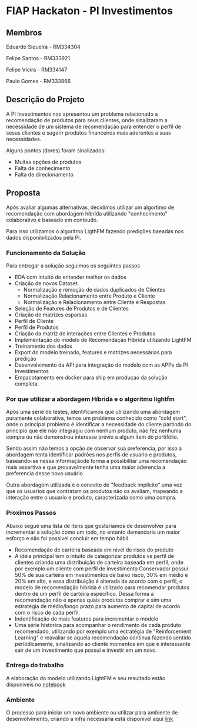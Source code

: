 # FIAP Hackaton - PI Investimentos

## Membros
Eduardo Siqueira - RM334304 

Felipe Santos - RM333921

Felipe Vieira - RM334147

Paulo Gomes - RM333866

## Descrição do Projeto

A PI Investimentos nos apresentou um problema relacionado a recomendação de produtos para seus clientes, onde sinalizaram a necessidade de um sistema de recomendação para entender o perfil de sesus clientes e sugerir produtos financeiros mais aderentes a suas necessidades.

Alguns pontos (dores) foram sinalizados:

 * Muitas opções de produtos
 * Falta de conhecimento
 * Falta de direcionamento

## Proposta

Após avaliar algumas alternativas, decidimos utilizar um algortimo de recomendação com abordagem híbrida utilizando "conhecimento" colaborativo e baseado em conteudo.

Para isso utilizamos o algoritmo LigthFM fazendo predições baeadas nos dados disponibilizados pela PI.


### Funcionamento da Solução
Para entregar a solução seguimos os seguintes passos

 * EDA com intuito de entender melhor os dados
 * Criação de novos Dataset
   * Normalização e remoção de dados duplicados de Clientes
   * Normalização Relacionamento entre Produto e Cliente
   * Normalização e Relacionamento entre Cliente e Respostas
 * Seleção de Features de Produtos e de Clientes
 * Criação de matrizes esparsas
  * Perfil de Cliente
  * Perfil de Produtos
 * Criação da matriz de interações entre Clientes e Produtos
 * Implementação do modelo de Recomendação Híbrida utilizando LightFM
 * Treinamento dos dados
 * Export do modelo treinado, features e matrizes necessárias para predição
 * Desenvolvimento da API para integração do modelo com as APPs da PI Investimentos
 * Empacotamento em docker para ship em produçao da solução completa.

### Por que utilizar a abordagem Híbrida e o algoritmo lightfm
Após uma série de testes, identificamos que utilizando uma abordagem puramente colaborativa, temos um problema conhecido como "cold start", onde o principal problema é identificar a necessidade do cliente partindo do principio que ele não integragiu com nenhum produto, não fez nenhuma compra ou não demonstrou interesse prévio a algum item do portifólio.

Sendo assim não temos a opção de observar sua preferencia, por isso a abordagem tenta identificar padrões nos perfis de usuario e produtos, baseando-se nessa informaçãode forma a possibilitar uma recomendação mais assertiva e que provavelmente tenha uma maior aderencia a preferencia desse novo usuário

Outra abordagem utilizada é o conceito de "feedback implícito" uma vez que os usuarios que contratam os produtos não os avaliam, mapeando a interação entre o usuario e produto, caracterizada como uma compra.

### Proximos Passos
Abaixo segue uma lista de itens que gostariamos de desenvolver para incrementar a solução como um todo, no entanto demandaria um maior esforço e não foi possivel concluir em tempo hábil.

 * Recomendação de carteira baseada em nivel de risco do produto
  * A idéia principal tem o intuito de categorizar produtos vs perfil de clientes criando uma distribuição de carteira baseada em perfil, onde por exemplo um cliente com perfil de investimento Conservador possui 50% de sua carteira em investimentos de baixo risco, 30% em médio e 20% em alto, e essa distribuição é alterada de acordo com o perfil, o modelo de recomendação hibrida é utilizado para recomendar produtos dentro de um perfil de carteira especifico. Dessa forma a recomendação não é apenas quais produtos comprar e sim uma estratégia de médio/longo prazo para aumento de capital de acordo com o risco de cada perfil.
 * Indentificação de mais features para incrementar o modelo
 * Uma série historica para acompanhar o rendimento de cada produto recomendado, utilizando por exemplo uma estratégia de "Reinforcement Learning"  e reavaliar se aquela recomendação continua fazendo sentido periódicamente, sinalizando ao cliente momentos em que é interessante sair de um investimento que possui e investir em um novo.

### Entrega do trabalho
A elaboração do modelo utilizando LightFM e seu resultado estão disponiveis no [notebook](notebooks/lightfm3.ipynb)

### Ambiente
O processo para iniciar um novo ambiente ou utilizar para ambiente de desenvolvimento, criando a infra necessária está disponivel aqui [link](doc/DEVELOP.md)
